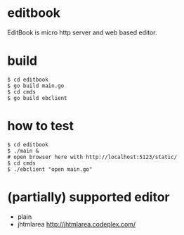 # editbook
EditBook is micro http server and web based editor.


# build

```
$ cd editbook
$ go build main.go
$ cd cmds
$ go build ebclient
```

# how to test

```
$ cd editbook
$ ./main &
# open browser here with http://localhost:5123/static/
$ cd cmds
$ ./ebclient "open main.go"
```

# (partially) supported editor

- plain
- jhtmlarea http://jhtmlarea.codeplex.com/